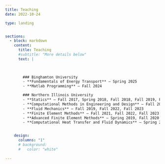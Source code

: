 ```yaml
---
title: Teaching
date: 2022-10-24

type: landing


sections:
  - block: markdown
    content:
      title: Teaching
      #subtitle: "More details below"
      text: |
        
        

        ### Binghamton University
        - **Fundamentals of Energy Transport** — Spring 2025  
        - **Matlab Programming** — Fall 2024  

        ### Northern Illinois University
        - **Statics** — Fall 2017, Spring 2018, Fall 2018, Fall 2019, Fall 2020, Fall 2021, Spring 2023  
        - **Computational Methods in Engineering and Design** — Fall 2018, Spring 2018, Spring 2021, Spring 2022, Spring 2023, Spring 2024  
        - **Fluid Mechanics** — Fall 2019, Fall 2022, Fall 2023  
        - **Finite Element Methods** — Fall 2021, Fall 2022, Fall 2023  
        - **Advanced Finite Element Methods** — Spring 2019, Fall 2020  
        - **Computational Heat Transfer and Fluid Dynamics** — Spring 2020, Spring 2021, Spring 2022, Spring 2024  


    design:
      columns: "1"
      # background:
      #   color: "white"
  
---
```


